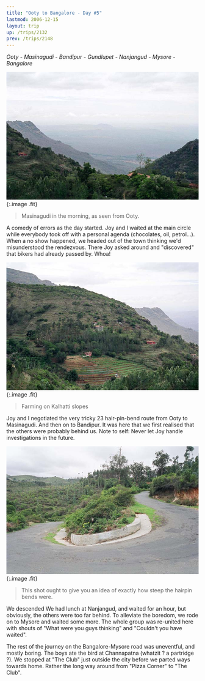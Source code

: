 ```yaml
---
title: "Ooty to Bangalore - Day #5"
lastmod: 2006-12-15
layout: trip
up: /trips/2132
prev: /trips/2148
---
```


_Ooty - Masinagudi - Bandipur - Gundlupet - Nanjangud - Mysore - Bangalore_

 ![Landscape](/images/trips/munnar/27050020.jpg 'Landscape'){:.image .fit}

> Masinagudi in the morning, as seen from Ooty.

 A comedy of errors as the day started. Joy and I waited at the main circle while everybody took off with a personal agenda (chocolates, oil, petrol...). When a no show happened, we headed out of the town thinking we'd misunderstood the rendezvous. There Joy asked around and &quot;discovered&quot; that bikers had already passed by. Whoa!

 ![Steppes](/images/trips/munnar/27050021.jpg 'Steppes'){:.image .fit}

> Farming on Kalhatti slopes

 Joy and I negotiated the very tricky 23 hair-pin-bend route from Ooty to Masinagudi. And then on to Bandipur. It was here that we first realised that the others were probably behind us. Note to self: Never let Joy handle investigations in the future.

![Hairpin](/images/trips/munnar/27050022.jpg 'Hairpin'){:.image .fit}

> This shot ought to give you an idea of exactly how steep the hairpin bends were.

 We descended We had lunch at Nanjangud, and waited for an hour, but obviously, the others were too far behind. To alleviate the boredom, we rode on to Mysore and waited some more. The whole group was re-united here with shouts of &quot;What were you guys thinking&quot; and &quot;Couldn't you have waited&quot;.

 The rest of the journey on the Bangalore-Mysore road was uneventful, and mostly boring. The boys ate the bird at Channapatna (whatzit ? a partridge ?). We stopped at &quot;The Club&quot; just outside the city before we parted ways towards home. Rather the long way around from &quot;Pizza Corner&quot; to &quot;The Club&quot;.

